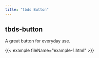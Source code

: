 ```yaml
---
title: "tbds Button"
---
```


## tbds-button

A great button for everyday use.

{{< example fileName="example-1.html" >}}
